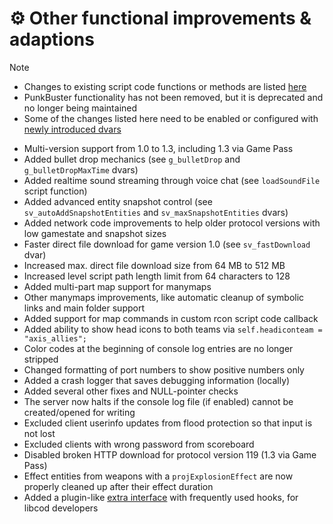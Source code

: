 # ⚙ Other functional improvements & adaptions

> [!NOTE]
> * Changes to existing script code functions or methods are listed [here](changed_script_functions.md)
> * PunkBuster functionality has not been removed, but it is deprecated and no longer being maintained
> * Some of the changes listed here need to be enabled or configured with [newly introduced dvars](added_dvars.md)

- Multi-version support from 1.0 to 1.3, including 1.3 via Game Pass
- Added bullet drop mechanics (see `g_bulletDrop` and `g_bulletDropMaxTime` dvars)
- Added realtime sound streaming through voice chat (see `loadSoundFile` script function)
- Added advanced entity snapshot control (see `sv_autoAddSnapshotEntities` and `sv_maxSnapshotEntities` dvars)
- Added network code improvements to help older protocol versions with low gamestate and snapshot sizes
- Faster direct file download for game version 1.0 (see `sv_fastDownload` dvar)
- Increased max. direct file download size from 64 MB to 512 MB
- Increased level script path length limit from 64 characters to 128
- Added multi-part map support for manymaps
- Other manymaps improvements, like automatic cleanup of symbolic links and main folder support
- Added support for map commands in custom rcon script code callback
- Added ability to show head icons to both teams via `self.headiconteam = "axis_allies";`
- Color codes at the beginning of console log entries are no longer stripped
- Changed formatting of port numbers to show positive numbers only
- Added a crash logger that saves debugging information (locally)
- Added several other fixes and NULL-pointer checks
- The server now halts if the console log file (if enabled) cannot be created/opened for writing
- Excluded client userinfo updates from flood protection so that input is not lost
- Excluded clients with wrong password from scoreboard
- Disabled broken HTTP download for protocol version 119 (1.3 via Game Pass)
- Effect entities from weapons with a `projExplosionEffect` are now properly cleaned up after their effect duration
- Added a plugin-like [extra interface](../code/gsc_extra.hpp) with frequently used hooks, for libcod developers